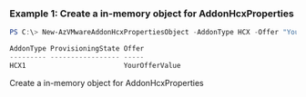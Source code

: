 ### Example 1: Create a in-memory object for AddonHcxProperties
```powershell
PS C:\> New-AzVMwareAddonHcxPropertiesObject -AddonType HCX -Offer "YourOfferValue"

AddonType ProvisioningState Offer
--------- ----------------- -----
HCX1                        YourOfferValue
```

Create a in-memory object for AddonHcxProperties